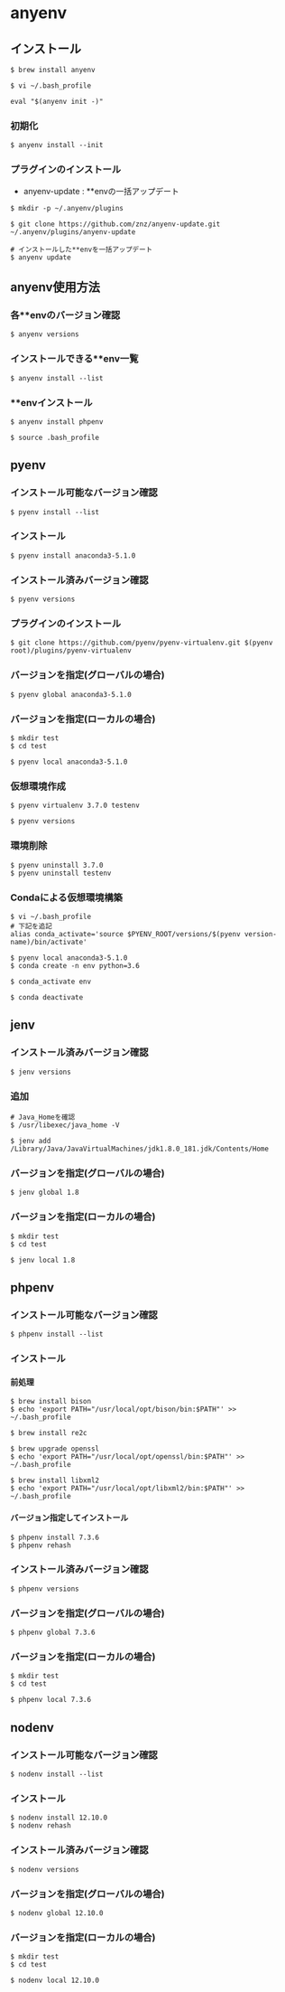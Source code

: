 # anyenv
## インストール
```
$ brew install anyenv
```
```
$ vi ~/.bash_profile
```
```
eval "$(anyenv init -)"
```

### 初期化
```
$ anyenv install --init
```

### プラグインのインストール
- anyenv-update : **envの一括アップデート
```
$ mkdir -p ~/.anyenv/plugins

$ git clone https://github.com/znz/anyenv-update.git ~/.anyenv/plugins/anyenv-update

# インストールした**envを一括アップデート
$ anyenv update
```

## anyenv使用方法
### 各**envのバージョン確認
```
$ anyenv versions
```

### インストールできる**env一覧
```
$ anyenv install --list
```

### **envインストール
```
$ anyenv install phpenv

$ source .bash_profile
```

## pyenv
### インストール可能なバージョン確認
```
$ pyenv install --list
```

### インストール
```
$ pyenv install anaconda3-5.1.0
```

### インストール済みバージョン確認
```
$ pyenv versions
```

### プラグインのインストール
```
$ git clone https://github.com/pyenv/pyenv-virtualenv.git $(pyenv root)/plugins/pyenv-virtualenv
```

### バージョンを指定(グローバルの場合)
```
$ pyenv global anaconda3-5.1.0
```

### バージョンを指定(ローカルの場合)
```
$ mkdir test
$ cd test

$ pyenv local anaconda3-5.1.0
```

### 仮想環境作成
```
$ pyenv virtualenv 3.7.0 testenv

$ pyenv versions
```

### 環境削除
```
$ pyenv uninstall 3.7.0
$ pyenv uninstall testenv
```

### Condaによる仮想環境構築
```
$ vi ~/.bash_profile
# 下記を追記
alias conda_activate='source $PYENV_ROOT/versions/$(pyenv version-name)/bin/activate'

$ pyenv local anaconda3-5.1.0
$ conda create -n env python=3.6

$ conda_activate env

$ conda deactivate
```

## jenv
### インストール済みバージョン確認
```
$ jenv versions
```

### 追加
```
# Java_Homeを確認
$ /usr/libexec/java_home -V

$ jenv add /Library/Java/JavaVirtualMachines/jdk1.8.0_181.jdk/Contents/Home
```

### バージョンを指定(グローバルの場合)
```
$ jenv global 1.8
```

### バージョンを指定(ローカルの場合)
```
$ mkdir test
$ cd test

$ jenv local 1.8
```

## phpenv
### インストール可能なバージョン確認
```
$ phpenv install --list
```

### インストール
#### 前処理
```
$ brew install bison
$ echo 'export PATH="/usr/local/opt/bison/bin:$PATH"' >> ~/.bash_profile

$ brew install re2c

$ brew upgrade openssl
$ echo 'export PATH="/usr/local/opt/openssl/bin:$PATH"' >> ~/.bash_profile

$ brew install libxml2
$ echo 'export PATH="/usr/local/opt/libxml2/bin:$PATH"' >> ~/.bash_profile
```

#### バージョン指定してインストール
```
$ phpenv install 7.3.6
$ phpenv rehash
```

### インストール済みバージョン確認
```
$ phpenv versions
```

### バージョンを指定(グローバルの場合)
```
$ phpenv global 7.3.6
```

### バージョンを指定(ローカルの場合)
```
$ mkdir test
$ cd test

$ phpenv local 7.3.6
```

## nodenv
### インストール可能なバージョン確認
```
$ nodenv install --list
```

### インストール
```
$ nodenv install 12.10.0
$ nodenv rehash
```

### インストール済みバージョン確認
```
$ nodenv versions
```

### バージョンを指定(グローバルの場合)
```
$ nodenv global 12.10.0
```

### バージョンを指定(ローカルの場合)
```
$ mkdir test
$ cd test

$ nodenv local 12.10.0
```